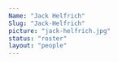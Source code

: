 ```yaml
---
Name: "Jack Helfrich"
Slug: "Jack-Helfrich"
picture: "jack-helfrich.jpg"
status: "roster"
layout: "people"
---
```

